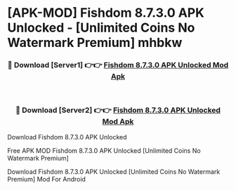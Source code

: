 # [APK-MOD] Fishdom 8.7.3.0 APK Unlocked - [Unlimited Coins No Watermark Premium] mhbkw



<div align="center">
<h3>🔴 Download [Server1] 👉👉 <a href="https://momento.my/?title=Fishdom_8.7.3.0_APK_Unlocked">Fishdom 8.7.3.0 APK Unlocked Mod Apk</a></h3><br>

<h3>🔴 Download [Server2] 👉👉 <a href="https://momento.my/?title=Fishdom_8.7.3.0_APK_Unlocked">Fishdom 8.7.3.0 APK Unlocked Mod Apk</a></h3>
</div>



Download Fishdom 8.7.3.0 APK Unlocked 

Free APK MOD Fishdom 8.7.3.0 APK Unlocked [Unlimited Coins No Watermark Premium]

Download Fishdom 8.7.3.0 APK Unlocked [Unlimited Coins No Watermark Premium] Mod For Android
